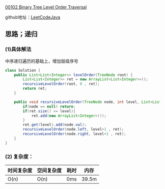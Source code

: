 [00102 Binary Tree Level Order Traversal](https://leetcode.com/problems/binary-tree-level-order-traversal/)

github地址：[LeetCodeJava](https://github.com/binggouxsm/LeetCodeJava)

## 思路；递归

### (1)具体解法

中序递归遍历的基础上，增加层级序号

```java
class Solution {
    public List<List<Integer>> levelOrder(TreeNode root) {
        List<List<Integer>> ret = new ArrayList<List<Integer>>();
        recursiveLevelOrder(root, 0 , ret);
        return ret;
    }

    public void recursiveLevelOrder(TreeNode node, int level, List<List<Integer>> ret){
        if(node == null) return;
        if(ret.size() <= level){
            ret.add(new ArrayList<Integer>());
        }
        ret.get(level).add(node.val);
        recursiveLevelOrder(node.left, level+1 , ret);
        recursiveLevelOrder(node.right, level+1 , ret);
    }
}
```

### (2) 复杂度：

时间复杂度| 空间复杂度 | 耗时 | 内存
--- | --- | --- | ---
O(n) | O(n) | 0ms | 39.5m

